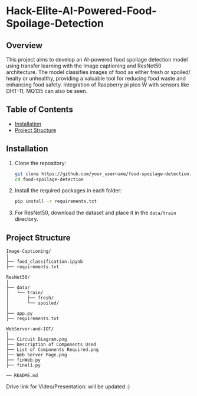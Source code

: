 # Hack-Elite-AI-Powered-Food-Spoilage-Detection

## Overview
This project aims to develop an AI-powered food spoilage detection model using transfer learning with the Image captioning and ResNet50 architecture. The model classifies images of food as either fresh or spoiled/ healty or unhealthy, providing a valuable tool for reducing food waste and enhancing food safety.
Integration of Raspberry pi pico W with sensors like DHT-11, MQ135 can also be seen. 

## Table of Contents

- [Installation](#installation)
- [Project Structure](#project-structure)

## Installation

1. Clone the repository:
   ```bash
   git clone https://github.com/your_username/food-spoilage-detection.git
   cd food-spoilage-detection
   ```

2. Install the required packages in each folder:
   ```bash
   pip install -r requirements.txt
   ```

3. For ResNet50, download the dataset and place it in the `data/train` directory.

## Project Structure
```
Image-Captioning/
│
├── food_classification.ipynb
├── requirements.txt

ResNet50/
│
├── data/
│   └── train/
│       ├── fresh/
│       └── spoiled/
│
├── app.py
├── requirements.txt

WebServer-and-IOT/
│
├── Circuit Diagram.png
├── Description of Components Used
├── List of Components Required.png
├── Web Server Page.png
├── finWeb.py
├── final1.py

── README.md

```

Drive link for Video/Presentation: will be updated :)
